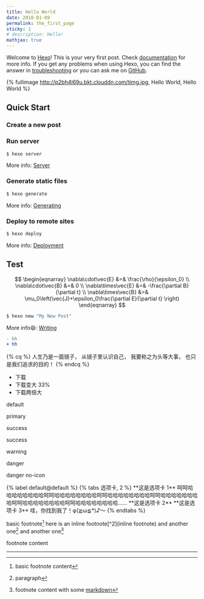 ```yaml
---
title: Hello World
date: 2018-01-09
permalink: the_first_page
sticky: 1
# description: Hello!
mathjax: true
---
```



Welcome to [Hexo](https://hexo.io/)! This is your very first post. Check [documentation](https://hexo.io/docs/) for more info. If you get any problems when using Hexo, you can find the answer in [troubleshooting](https://hexo.io/docs/troubleshooting.html) or you can ask me on [GitHub](https://github.com/hexojs/hexo/issues).

{% fullimage http://p2bh4l69u.bkt.clouddn.com/timg.jpg, Hello World, Hello World %}
<!-- more -->
## Quick Start

### Create a new post

### Run server

``` bash
$ hexo server
```

More info: [Server](https://hexo.io/docs/server.html)

### Generate static files

``` bash
$ hexo generate
```

More info: [Generating](https://hexo.io/docs/generating.html)

### Deploy to remote sites

``` bash
$ hexo deploy
```

More info: [Deployment](https://hexo.io/docs/deployment.html)



## Test

$$
\begin{eqnarray}
\nabla\cdot\vec{E} &=& \frac{\rho}{\epsilon_0} \\
\nabla\cdot\vec{B} &=& 0 \\
\nabla\times\vec{E} &=& -\frac{\partial B}{\partial t} \\
\nabla\times\vec{B} &=& \mu_0\left(\vec{J}+\epsilon_0\frac{\partial E}{\partial t} \right)
\end{eqnarray}
$$

```bash
$ hexo new "My New Post"
```

More info:smile:: [Writing](https://hexo.io/docs/writing.html)

```diff hh
- hh
+ hh
```

{% cq %}
人生乃是一面镜子，
从镜子里认识自己，
我要称之为头等大事，
也只是我们追求的目的！
{% endcq %}

-   <i class="fa fa-download"></i> 下载
-   <i class="fa fa-download fa-lg"></i> 下载变大 33%
-   <i class="fa fa-download fa-2x"></i> 下载两倍大

<div class="note default"><p>default</p></div>
<div class="note primary"><p>primary</p></div>
<div class="note success"><p>success</p></div>
<div class="note success"><p>success</p></div>
<div class="note warning"><p>warning</p></div>
<div class="note danger"><p>danger</p></div>
<div class="note danger no-icon"><p>danger no-icon</p></div>
{% label default@default %}
{% tabs 选项卡, 2 %}
<!-- tab -->
**这是选项卡 1** 呵呵哈哈哈哈哈哈哈哈呵呵哈哈哈哈哈哈哈哈呵呵哈哈哈哈哈哈哈哈呵呵哈哈哈哈哈哈哈哈呵呵哈哈哈哈哈哈哈哈呵呵哈哈哈哈哈哈哈哈……
<!-- endtab -->
<!-- tab -->
**这是选项卡 2**
<!-- endtab -->
<!-- tab -->
**这是选项卡 3** 哇，你找到我了！φ(≧ω≦*)♪～
<!-- endtab -->
{% endtabs %}



basic footnote[^1]
here is an inline footnote[^2](inline footnote)
and another one[^3]
and another one[^4]

[^1]: basic footnote content
[^3]: paragraph

footnote
content

[^4]: footnote content with some [markdown](https://en.wikipedia.org/wiki/Markdown)

---
